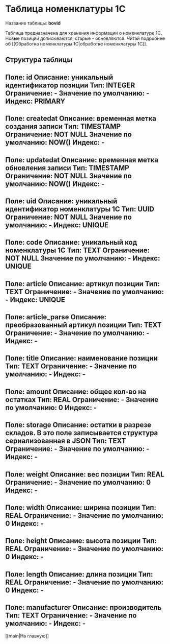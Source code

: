# Таблица номенклатуры 1С

Название таблицы: **bovid**

Таблица предназначена для хранения информации о номенклатуре 1С. Новые позиции дописываются, старые - обновляются. Читай подробнее об [[Обработка номенклатуры 1С|обработке номенклатуры 1С]].

## Структура таблицы

Поле: **id**
Описание: уникальный идентификатор позиции
Тип: INTEGER
Ограничение: -
Значение по умолчанию: -
Индекс: PRIMARY
---------------------------
Поле: **createdat**
Описание: временная метка создания записи
Тип: TIMESTAMP
Ограничение: NOT NULL
Значение по умолчанию: NOW()
Индекс: -
---------------------------
Поле: **updatedat**
Описание: временная метка обновления записи
Тип: TIMESTAMP
Ограничение: NOT NULL
Значение по умолчанию: NOW()
Индекс: -
---------------------------
Поле: **uid**
Описание: уникальный идентификатор номенклатуры 1С
Тип: UUID
Ограничение: NOT NULL
Значение по умолчанию: -
Индекс: UNIQUE
---------------------------
Поле: **code**
Описание: уникальный код номенклатуры 1С
Тип: TEXT
Ограничение: NOT NULL
Значение по умолчанию: -
Индекс: UNIQUE
---------------------------
Поле: **article**
Описание: артикул позиции
Тип: TEXT
Ограничение: -
Значение по умолчанию: -
Индекс: UNIQUE
---------------------------
Поле: **article_parse**
Описание: преобразованный артикул позиции
Тип: TEXT
Ограничение: -
Значение по умолчанию: -
Индекс: -
---------------------------
Поле: **title**
Описание: наименование позиции
Тип: TEXT
Ограничение: -
Значение по умолчанию: -
Индекс: -
---------------------------
Поле: **amount**
Описание: общее кол-во на остатках
Тип: REAL
Ограничение: -
Значение по умолчанию: 0
Индекс: -
---------------------------
Поле: **storage**
Описание: остатки в разрезе складов. В это поле записывается структура сериализованная в JSON
Тип: TEXT
Ограничение: -
Значение по умолчанию: -
Индекс: -
---------------------------
Поле: **weight**
Описание: вес позиции
Тип: REAL
Ограничение: -
Значение по умолчанию: 0
Индекс: -
---------------------------
Поле: **width**
Описание: ширина позиции
Тип: REAL
Ограничение: -
Значение по умолчанию: 0
Индекс: -
---------------------------
Поле: **height**
Описание: высота позиции
Тип: REAL
Ограничение: -
Значение по умолчанию: 0
Индекс: -
---------------------------
Поле: **length**
Описание: длина позиции
Тип: REAL
Ограничение: -
Значение по умолчанию: 0
Индекс: -
---------------------------
Поле: **manufacturer**
Описание: производитель
Тип: TEXT
Ограничение: -
Значение по умолчанию: -
Индекс: -
---------------------------

[[main|На главную]]